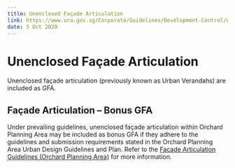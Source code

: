 ```yaml
---
title: Unenclosed Façade Articulation
link: https://www.ura.gov.sg/Corporate/Guidelines/Development-Control/gross-floor-area/GFA/UnenclosedFacadeArticulation
date: 5 Oct 2020
---
```


# Unenclosed Façade Articulation

Unenclosed façade articulation (previously known as Urban Verandahs) are included as GFA.

## Façade Articulation – Bonus GFA

Under prevailing guidelines, unenclosed façade articulation within Orchard Planning Area may be included as bonus GFA if they adhere to the guidelines and submission requirements stated in the Orchard Planning Area Urban Design Guidelines and Plan. Refer to the [Facade Articulation Guidelines (Orchard Planning Area)](https://www.ura.gov.sg/-/media/Corporate/Guidelines/Development-control/Circulars/2019/Nov/dc19-18/OR/Annex-B.pdf) for more information.


